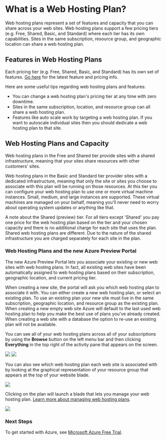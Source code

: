 <properties pageTitle="What is a web hosting plan?" description="Web hosting plan overview" title="What is a web hosting plan?" services="web-sites" authors="adamab" />

# What is a Web Hosting Plan? #

Web hosting plans represent a set of features and capacity that you can share across your web sites.  Web hosting plans support a few pricing tiers (e.g. Free, Shared, Basic, and Standard) where each tier has its own capabilities.  Sites in the same subscription, resource group, and geographic location can share a web hosting plan.

## Features in Web Hosting Plans ##

Each pricing tier (e.g. Free, Shared, Basic, and Standard) has its own set of features.  [Go here](http://go.microsoft.com/fwlink/?LinkID=394421) for the latest feature and pricing info.

Here are some useful tips regarding web hosting plans and features:

- You can change a web hosting plan's pricing tier at any time with zero downtime.
- Sites in the same subscription, location, and resource group can all share a web hosting plan. 
- Features like auto scale work by targeting a web hosting plan.  If you want to autoscale individual sites then you should dedicate a web hosting plan to that site.

## Web Hosting Plans and Capacity ##

Web hosting plans in the Free and Shared tier provide sites with a shared infrastructure, meaning that your sites share resources with other customers' sites.  

Web hosting plans in the Basic and Standard tier provider sites with a dedicated infrastructure, meaning that only the site or sites you choose to associate with this plan will be running on those resources.  At this tier you can configure your web hosting plan to use one or more virtual machine instances.  Small, medium, and large instances are supported.  These virtual machines are managed on your behalf, meaning you'll never need to worry about operating system updates or anything like that.  

A note about the Shared (preview) tier.  For all tiers except 'Shared' you pay one price for the web hosting plan  based on the tier and your chosen capacity and there is no additional charge for each site that uses the plan. Shared web hosting plans are different.  Due to the nature of the shared infrastructure you are charged separately for each site in the plan.  

### Web Hosting Plans and the new Azure Preview Portal ###

The new Azure Preview Portal lets you associate your existing or new web sites with web hosting plans.  In fact, all existing web sites have been automatically assigned to web hosting plans based on their subscription, geographic location, and current pricing tier.  

When creating a new site, the portal will ask you which web hosting plan to associate it with.  You can either create a new web hosting plan, or select an existing plan.  To use an existing plan your new site must live in the same subscription, geographic location, and resource group as the existing plan.  When creating a new empty web site Azure will default to the last used web hosting plan to help you make the best use of plans you've already created.  When creating a web site with a database the option to re-use an existing plan will not be available.

You can see all of your web hosting plans across all of your subscriptions by using the **Browse** button on the left menu bar and then clicking **Everything** in the top right of the activity pane that appears on the screen.

![][BrowseEverythingScreenshot]
![][BrowseWebHostingPlansScreenshot]

You can also see which web hosting plan each web site is associated with by looking at the graphical representation of your resource group that appears at the top of your website blade.

![][WebHostingPlanResourceMapScreenshot]

Clicking on the plan will launch a blade that lets you manage your web hosting plan.  [Learn more about managing web hosting plans](http://go.microsoft.com/fwlink/?LinkID=394411).

![][WebHostingPlanBladeScreenshot]
	

### Next Steps ###

To get started with Azure, see [Microsoft Azure Free Trial](http://azure.microsoft.com/en-us/pricing/free-trial/).

<!-- Images. -->
[BrowseEverythingScreenshot]: ./media/web-sites-web-hosting-plan-overview/browse-everything.png
[WebHostingPlanResourceMapScreenshot]: ./media/web-sites-web-hosting-plan-overview/web-hosting-plan-resource-map.png
[WebHostingPlanBladeScreenshot]: ./media/web-sites-web-hosting-plan-overview/web-hosting-plan-blade.png
[BrowseWebHostingPlansScreenshot]: ./media/web-sites-web-hosting-plan-overview/browse-web-hosting-plans.png